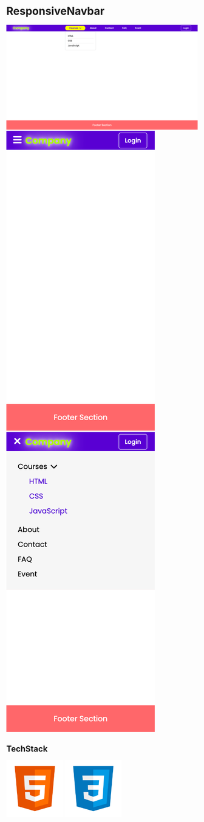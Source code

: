 # ResponsiveNavbar

<img src="https://github.com/im-niraj/ResponsiveNavbar/blob/master/Screenshot%202022-09-08%20at%205.55.39%20PM.png"/>
<div>
<img src="https://github.com/im-niraj/ResponsiveNavbar/blob/master/Screenshot%202022-09-08%20at%206.00.55%20PM.png"/>
<img src="https://github.com/im-niraj/ResponsiveNavbar/blob/master/Screenshot%202022-09-08%20at%205.56.03%20PM.png" />
</div>


## TechStack
<div>
<img src="https://github.com/im-niraj/im-niraj/raw/master/html.svg" width="150px"/>
<img src="https://github.com/im-niraj/im-niraj/raw/master/css.svg" width="150px" />
</div>
